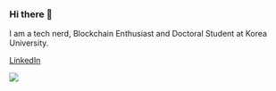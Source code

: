 ### Hi there 👋

I am a tech nerd, Blockchain Enthusiast and Doctoral Student at Korea University.

<a href="https://www.linkedin.com/in/sinai-nday-312195160/" target="_blank">LinkedIn</a>

<img src="https://github-readme-stats.vercel.app/api?username=ndaysinaiK&&show_icons=true&title_color=ffffff&icon_color=bb2acf&text_color=daf7dc&bg_color=151515" />
